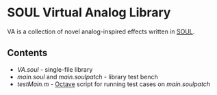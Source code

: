 # SOUL Virtual Analog Library
VA is a collection of novel analog-inspired effects written in [SOUL](https://github.com/soul-lang/SOUL).

## Contents
- *VA.soul* - single-file library
- *main.soul* and *main.soulpatch* - library test bench
- *testMain.m* - [Octave](https://www.gnu.org/software/octave/index) script for running test cases on *main.soulpatch*
